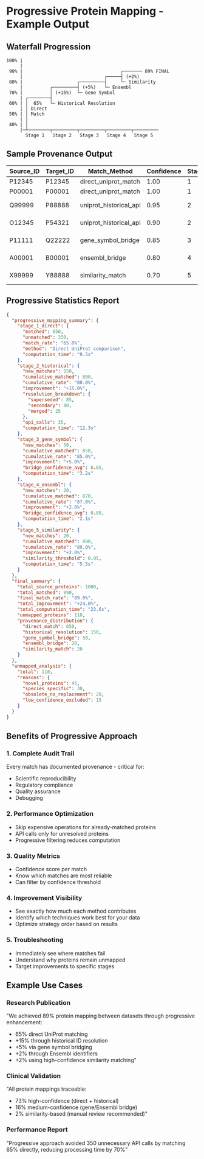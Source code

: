 # Progressive Protein Mapping - Example Output

## Waterfall Progression

```
100% |
     |
 90% |                                    ┌─────── 89% FINAL
     |                              ┌─────┤ (+2%)
 80% |                    ┌─────────┤     └─ Similarity
     |          ┌─────────┤ (+5%)   └─ Ensembl  
 70% |          │ (+15%)  └─ Gene Symbol
     | ┌────────┤
 60% | │  65%   └─ Historical Resolution
     | │ Direct
 50% | │ Match
     | │
 40% | │
     |─┴────────┬─────────┬─────────┬─────────┬─────────
       Stage 1   Stage 2   Stage 3   Stage 4   Stage 5
```

## Sample Provenance Output

| Source_ID | Target_ID | Match_Method | Confidence | Stage | Details |
|-----------|-----------|--------------|------------|-------|---------|
| P12345 | P12345 | direct_uniprot_match | 1.00 | 1 | Exact match |
| P00001 | P00001 | direct_uniprot_match | 1.00 | 1 | Exact match |
| Q99999 | P88888 | uniprot_historical_api | 0.95 | 2 | Q99999 superseded by P88888 (2019) |
| O12345 | P54321 | uniprot_historical_api | 0.90 | 2 | O12345 merged into P54321 |
| P11111 | Q22222 | gene_symbol_bridge | 0.85 | 3 | Both map to gene CDK2 |
| A00001 | B00001 | ensembl_bridge | 0.80 | 4 | Both map to ENSP00000123456 |
| X99999 | Y88888 | similarity_match | 0.70 | 5 | 95% name similarity: "PROTEIN_KINASE_A" |

## Progressive Statistics Report

```json
{
  "progressive_mapping_summary": {
    "stage_1_direct": {
      "matched": 650,
      "unmatched": 350,
      "match_rate": "65.0%",
      "method": "Direct UniProt comparison",
      "computation_time": "0.5s"
    },
    "stage_2_historical": {
      "new_matches": 150,
      "cumulative_matched": 800,
      "cumulative_rate": "80.0%",
      "improvement": "+15.0%",
      "resolution_breakdown": {
        "superseded": 85,
        "secondary": 40,
        "merged": 25
      },
      "api_calls": 35,
      "computation_time": "12.3s"
    },
    "stage_3_gene_symbol": {
      "new_matches": 50,
      "cumulative_matched": 850,
      "cumulative_rate": "85.0%",
      "improvement": "+5.0%",
      "bridge_confidence_avg": 0.85,
      "computation_time": "3.2s"
    },
    "stage_4_ensembl": {
      "new_matches": 20,
      "cumulative_matched": 870,
      "cumulative_rate": "87.0%",
      "improvement": "+2.0%",
      "bridge_confidence_avg": 0.80,
      "computation_time": "2.1s"
    },
    "stage_5_similarity": {
      "new_matches": 20,
      "cumulative_matched": 890,
      "cumulative_rate": "89.0%",
      "improvement": "+2.0%",
      "similarity_threshold": 0.95,
      "computation_time": "5.5s"
    }
  },
  "final_summary": {
    "total_source_proteins": 1000,
    "total_matched": 890,
    "final_match_rate": "89.0%",
    "total_improvement": "+24.0%",
    "total_computation_time": "23.6s",
    "unmapped_proteins": 110,
    "provenance_distribution": {
      "direct_match": 650,
      "historical_resolution": 150,
      "gene_symbol_bridge": 50,
      "ensembl_bridge": 20,
      "similarity_match": 20
    }
  },
  "unmapped_analysis": {
    "total": 110,
    "reasons": {
      "novel_proteins": 45,
      "species_specific": 30,
      "obsolete_no_replacement": 20,
      "low_confidence_excluded": 15
    }
  }
}
```

## Benefits of Progressive Approach

### 1. **Complete Audit Trail**
Every match has documented provenance - critical for:
- Scientific reproducibility
- Regulatory compliance
- Quality assurance
- Debugging

### 2. **Performance Optimization**
- Skip expensive operations for already-matched proteins
- API calls only for unresolved proteins
- Progressive filtering reduces computation

### 3. **Quality Metrics**
- Confidence score per match
- Know which matches are most reliable
- Can filter by confidence threshold

### 4. **Improvement Visibility**
- See exactly how much each method contributes
- Identify which techniques work best for your data
- Optimize strategy order based on results

### 5. **Troubleshooting**
- Immediately see where matches fail
- Understand why proteins remain unmapped
- Target improvements to specific stages

## Example Use Cases

### Research Publication
"We achieved 89% protein mapping between datasets through progressive enhancement:
- 65% direct UniProt matching
- +15% through historical ID resolution
- +5% via gene symbol bridging
- +2% through Ensembl identifiers
- +2% using high-confidence similarity matching"

### Clinical Validation
"All protein mappings traceable:
- 73% high-confidence (direct + historical)
- 16% medium-confidence (gene/Ensembl bridge)
- 2% similarity-based (manual review recommended)"

### Performance Report
"Progressive approach avoided 350 unnecessary API calls by matching 65% directly, reducing processing time by 70%"